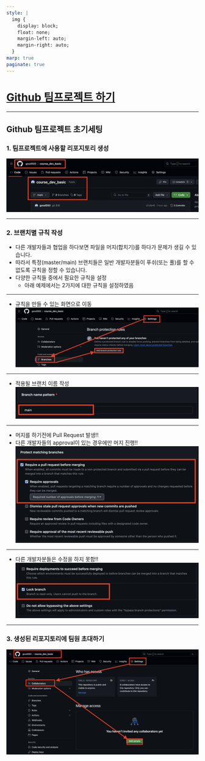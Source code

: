 ```yaml
---
style: |
  img {
    display: block;
    float: none;
    margin-left: auto;
    margin-right: auto;
  }
marp: true
paginate: true
---
```

# [Github 팀프로젝트 하기](https://www.youtube.com/watch?v=tkkbYCajCjM)

---
## Github 팀프로젝트 초기세팅 
### 1. 팀프로젝트에 사용할 리포지토리 생성 
![Alt text](./img/team/image-1.png)

---
### 2. 브랜치별 규칙 작성 
- 다른 개발자들과 협업을 하다보면 파일을 머지(합치기)를 하다가 문제가 생길 수 있습니다.
- 따라서 특정(master/main) 브랜치들은 일반 개발자분들이 푸쉬(또는 풀)를 할 수 없도록  규칙을 정할 수 있습니다.
- 다양한 규칙들 중에서 필요한 규칙을 설정 
  - 아래 예제에서는 2가지에 대한 규칙을 설정하였음 

---
- 규칙을 만들 수 있는 화면으로 이동 
![Alt text](./img/team/image-2.png)

---
- 적용될 브랜치 이름 작성 
![Alt text](./img/team/image-3.png)

---
- 머지를 하기전에 Pull Request 발생!!
- 다른 개발자들의 approval이 있는 경우에만 머지 진행!! 
![Alt text](./img/team/image-4.png)

---
- 다른 개발자분들은 수정을 하지 못함!!
![Alt text](./img/team/image-5.png)

---
### 3. 생성된 리포지토리에 팀원 초대하기 
![w:800](./img/team/image.png)
 
